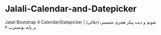 # Jalali-Calendar-and-Datepicker
Jalali Bootstrap 4 Calendar/Datepicker | تقویم و دیت پیکر هجری شمسی (جلالی) بر پایه بوتسترپ ۴
